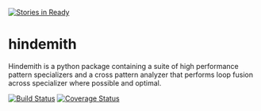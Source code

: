 [![Stories in Ready](https://badge.waffle.io/ucb-sejits/hindemith.png?label=ready&title=Ready)](https://waffle.io/ucb-sejits/hindemith)
# hindemith

Hindemith is a python package containing a suite of high performance pattern specializers and a 
cross pattern analyzer that performs loop fusion across specializer where possible and optimal.

[![Build Status](https://travis-ci.org/ucb-sejits/hindemith.svg)](https://travis-ci.org/ucb-sejits/hindemith)
[![Coverage Status](https://coveralls.io/repos/ucb-sejits/hindemith/badge.png)](https://coveralls.io/r/ucb-sejits/hindemith)
